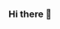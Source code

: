 ### Hi there 👋

<!--
**yongha719/yongha719** is a ✨ _special_ ✨ repository because its `README.md` (this file) appears on your GitHub profile.

https://www.notion.so/d1a912ba50884435a84a283d870e8b6a?pvs=4
